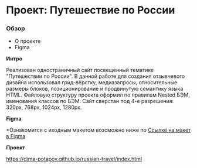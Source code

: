 # Проект: Путешествие по России

### Обзор
* О проекте
* Figma

**Интро**

Реализован одностраничный сайт посвещенный тематике "Путешествии по России".
В данной работе для создания отзывчевого дизайна использовал грид-вёрстку, медиазапросы, относительные размеры блоков, позиционирование и продвинутую семантику языка HTML.
Файловую структуру проекта оформил по правилам Nested БЭМ, именования классов по БЭМ. Сайт сверстан под 4-е разрешения: 320px, 768px, 1024px, 1280px.

**Figma**

*Ознакомится с иходным макетом возсможно ниже по
[Ссылке на макет в Figma](https://www.figma.com/file/5S2WSbEFL6awjVWJ0NWL8Q/Sprint-3_-Russia-_-desktop-mobile?node-id=28503%3A0)

**Проект**

https://dima-potapov.github.io/russian-travel/index.html
